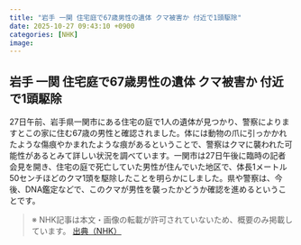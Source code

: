 ```yaml
---
title: "岩手 一関 住宅庭で67歳男性の遺体 クマ被害か 付近で1頭駆除"
date: 2025-10-27 09:43:10 +0900
categories: [NHK]
image: 
---
```

## 岩手 一関 住宅庭で67歳男性の遺体 クマ被害か 付近で1頭駆除

27日午前、岩手県一関市にある住宅の庭で1人の遺体が見つかり、警察によりますとこの家に住む67歳の男性と確認されました。体には動物の爪に引っかかれたような傷痕やかまれたような痕があるということで、警察はクマに襲われた可能性があるとみて詳しい状況を調べています。一関市は27日午後に臨時の記者会見を開き、住宅の庭で死亡していた男性が住んでいた地区で、体長1メートル50センチほどのクマ1頭を駆除したことを明らかにしました。県や警察は、今後、DNA鑑定などで、このクマが男性を襲ったかどうか確認を進めるということです。

> ※ NHK記事は本文・画像の転載が許可されていないため、概要のみ掲載しています。
[出典（NHK）](http://www3.nhk.or.jp/news/html/20251027/k10014960521000.html)
